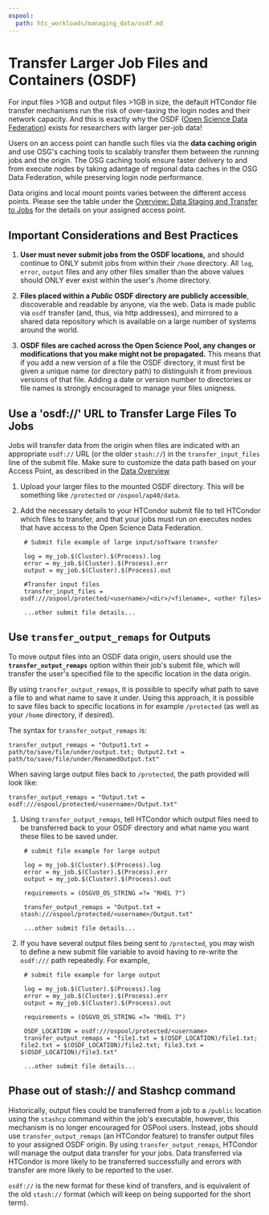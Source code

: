 ```yaml
---
ospool:
  path: htc_workloads/managing_data/osdf.md
---
```


Transfer Larger Job Files and Containers (OSDF)
===========================================

For input files >1GB and output files >1GB in size, the default HTCondor
file transfer mechanisms run the risk of over-taxing the login nodes and
their network capacity. And this is exactly why the OSDF
([Open Science Data Federation](https://osg-htc.org/services/osdf.html))
exists for researchers with larger per-job data!

Users on an access point can handle such files via the **data caching
origin** and use OSG's caching tools to scalably transfer them between
the running jobs and the origin. The OSG caching tools ensure faster
delivery to and from execute nodes by taking adantage of regional
data caches in the OSG Data Federation, while preserving login node
performance.

Data origins and local mount points varies between the different
access points. Please see the table under the 
[Overview: Data Staging and Transfer to Jobs](../overview/) for the
details on your assigned access point.

## Important Considerations and Best Practices

1. **User must never submit jobs from the OSDF locations,** and should continue to
   ONLY submit jobs from within their `/home` directory. All `log`, `error`, `output`
   files and any other files smaller than the above values should ONLY ever
   exist within the user's /home directory.

2. **Files placed within a *Public* OSDF directory are publicly accessible**,
   discoverable and readable by anyone, via the web. Data is made public via `osdf`
   transfer (and, thus, via http addresses), and mirrored to a shared data repository
   which is available on a large number of systems around the world.
	
3. **OSDF files are cached across the Open Science Pool,
   any changes or modifications that you make might not be propagated.**
   This means that if you add a new version of a file the OSDF
   directory, it must first be given a unique name (or directory path) to
   distinguish it from previous versions of that file. Adding a date or
   version number to directories or file names is strongly encouraged to
    manage your files uniqness.

## Use a 'osdf://' URL to Transfer Large Files To Jobs

Jobs will transfer data from the origin when files are indicated
with an appropriate `osdf://` URL (or the older `stash://`) in the
`transfer_input_files` line of the submit file. Make sure to customize the 
data path based on your Access Point, as described in the [Data Overview](../overview/)

1. Upload your larger files to the mounted OSDF directory. This will be something like `/protected` or `/ospool/ap40/data`.

2. Add the necessary details to your HTCondor submit file to tell 
   HTCondor which files to transfer, and that your jobs must run on executes nodes that 
   have access to the Open Science Data Federation.

		# Submit file example of large input/software transfer
		
		log = my_job.$(Cluster).$(Process).log
		error = my_job.$(Cluster).$(Process).err
		output = my_job.$(Cluster).$(Process).out
		
		#Transfer input files
		transfer_input_files = osdf:///ospool/protected/<username>/<dir>/<filename>, <other files>
		
		...other submit file details...

## Use `transfer_output_remaps` for Outputs

To move output files into an OSDF data origin, users should use the **`transfer_output_remaps`** option
within their job's submit file, which will transfer the user's
specified file to the specific location in the data origin.

By using `transfer_output_remaps`, it is possible to specify what path
to save a file to and what name to save it under. Using this approach,
it is possible to save files back to specific locations in for example
`/protected` (as well as your `/home` directory, if desired).

The syntax for `transfer_output_remaps` is: 

    transfer_output_remaps = "Output1.txt = path/to/save/file/under/output.txt; Output2.txt = path/to/save/file/under/RenamedOutput.txt"

When saving large output files back to `/protected`, the path provided will look like: 

    transfer_output_remaps = "Output.txt = osdf:///ospool/protected/<username>/Output.txt"
	
1. Using `transfer_output_remaps`, tell HTCondor which output files need
   to be transferred back to your OSDF directory and what name you
   want these files to be saved under.

		# submit file example for large output
		
		log = my_job.$(Cluster).$(Process).log
		error = my_job.$(Cluster).$(Process).err
		output = my_job.$(Cluster).$(Process).out
		
		requirements = (OSGVO_OS_STRING =?= "RHEL 7")
		
		transfer_output_remaps = "Output.txt = stash:///ospool/protected/<username>/Output.txt"
		
		...other submit file details...

2. If you have several output files being sent to `/protected`, you may
   wish to define a new submit file variable to avoid having to re-write
   the `osdf:///` path repeatedly. For example,

		# submit file example for large output
		
		log = my_job.$(Cluster).$(Process).log
		error = my_job.$(Cluster).$(Process).err
		output = my_job.$(Cluster).$(Process).out
		
		requirements = (OSGVO_OS_STRING =?= "RHEL 7")
		
		OSDF_LOCATION = osdf:///ospool/protected/<username>
		transfer_output_remaps = "file1.txt = $(OSDF_LOCATION)/file1.txt; file2.txt = $(OSDF_LOCATION)/file2.txt; file3.txt = $(OSDF_LOCATION)/file3.txt"
		
		...other submit file details...


## Phase out of stash:// and Stashcp command

Historically, output files could be transferred from a job to a
`/public` location using the `stashcp` command within the job's
executable, however, this mechanism is no longer encouraged for OSPool
users. Instead, jobs should use `transfer_output_remaps` (an HTCondor
feature) to transfer output files to your assigned OSDF origin. By using
`transfer_output_remaps`, HTCondor will manage the output data transfer
for your jobs. Data transferred via HTCondor is more likely to be
transferred successfully and errors with transfer are more likely to be
reported to the user.

`osdf://` is the new format for these kind of transfers, and is 
equivalent of the old `stash://` format (which will keep on being
supported for the short term).

